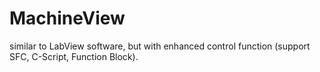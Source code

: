 # MachineView
similar to LabView software, but with enhanced control function (support SFC, C-Script, Function Block). 
